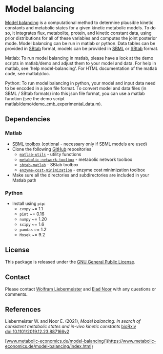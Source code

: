 Model balancing
===============

[Model balancing](https://www.metabolic-economics.de/model-balancing/index.html) is a computational method to determine plausible kinetic constants and metabolic states for a given kinetic metabolic models. To do so, it integrates flux, metabolite, protein, and kinetic constant data, using prior distributions for all of these variables and computes the joint posterior mode.
Model balancing can be run in matlab or python. Data tables can be provided in [SBtab](https://www.sbtab.net) format, models can be provided in  [SBML](http://sbml.org) or  [SBtab](https://www.sbtab.net) format.

Matlab: To run model balancing in matlab, please have a look at the demo scripts in matlab/demo and adjust them to your model and data. For help in matlab, see 'help model-balancing'. For HTML documentation of the matlab code, see matlab/doc.

Python: To run model balancing in python, your model and input data need to be encoded in a json file format. To convert model and data files (in SBML / SBtab formats) into this json file format, you can use a matlab function (see the demo script matlab/demo/demo_cmb_experimental_data.m).

## Dependencies
### Matlab
- [SBML toolbox](http://sbml.org/Software/SBMLToolbox) (optional - necessary only if SBML models are used)
- Clone the following [GitHub](https://github.com/liebermeister) repositories
    - [`matlab-utils`](https://github.com/liebermeister/matlab-utils) - utility functions
    - [`metabolic-network-toolbox`](https://github.com/liebermeister/metabolic-network-toolbox) - metabolic network toolbox
    - [`sbtab-matlab`](https://github.com/liebermeister/sbtab-matlab) - SBtab toolbox
    - [`enzyme-cost-minimization`](https://github.com/liebermeister/enzyme-cost-minimization) - enzyme cost minimization toolbox
-  Make sure all the directories and subdirectories are included in your Matlab path
### Python
- Install using `pip`:
    - `cvxpy` ~= 1.1
    - `pint` ~= 0.16
    - `numpy` ~= 1.20
    - `scipy` ~= 1.6
    - `pandas` ~= 1.2
    - `Mosek` ~= 9.2

## License
This package is released under the [GNU General Public License](LICENSE).

## Contact
Please contact [Wolfram Liebermeister](mailto:wolfram.liebermeister@gmail.com) and [Elad Noor](mailto:elad.noor@weizmann.ac.il) with any questions or comments.

## References
Liebermeister W. and Noor E. (2021), *Model balancing: in search of consistent metabolic states and in-vivo kinetic constants*
[bioRxiv doi:10.1101/2019.12.23.887166v2](https://www.biorxiv.org/content/10.1101/2019.12.23.887166v2)

[www.metabolic-economics.de/model-balancing/](https://www.metabolic-economics.de/model-balancing/index.html)